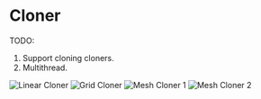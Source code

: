 # Cloner

TODO:
1. Support cloning cloners.
2. Multithread.

![Linear Cloner](https://media.giphy.com/media/9Y01BDZ9lqSjMAYcFd/giphy.gif)
![Grid Cloner](https://media.giphy.com/media/836ZQtyRUANummNjy6/giphy.gif)
![Mesh Cloner 1](https://media.giphy.com/media/55f9C9ICGDXc7G3O5S/giphy.gif)
![Mesh Cloner 2](https://media.giphy.com/media/sRFzPrqNNNK5AobaAp/giphy.gif)
